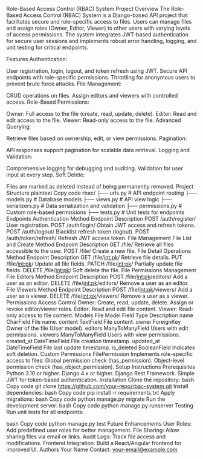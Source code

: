 Role-Based Access Control (RBAC) System
Project Overview
The Role-Based Access Control (RBAC) System is a Django-based API project that facilitates secure and role-specific access to files. Users can manage files and assign roles (Owner, Editor, Viewer) to other users with varying levels of access permissions. The system integrates JWT-based authentication for secure user sessions and implements robust error handling, logging, and unit testing for critical endpoints.

Features
Authentication:

User registration, login, logout, and token refresh using JWT.
Secure API endpoints with role-specific permissions.
Throttling for anonymous users to prevent brute force attacks.
File Management:

CRUD operations on files.
Assign editors and viewers with controlled access.
Role-Based Permissions:

Owner: Full access to the file (create, read, update, delete).
Editor: Read and edit access to the file.
Viewer: Read-only access to the file.
Advanced Querying:

Retrieve files based on ownership, edit, or view permissions.
Pagination:

API responses support pagination for scalable data retrieval.
Logging and Validation:

Comprehensive logging for debugging and auditing.
Validation for user input at every step.
Soft Delete:

Files are marked as deleted instead of being permanently removed.
Project Structure
plaintext
Copy code
rbac/
├── urls.py                # API endpoint routing
├── models.py              # Database models
├── views.py               # API view logic
├── serializers.py         # Data serialization and validation
├── permissions.py         # Custom role-based permissions
├── tests.py               # Unit tests for endpoints
Endpoints
Authentication
Method	Endpoint	Description
POST	/auth/register/	User registration.
POST	/auth/login/	Obtain JWT access and refresh tokens.
POST	/auth/logout/	Blacklist refresh token (logout).
POST	/auth/token/refresh/	Refresh JWT access token.
File Management
File List and Create
Method	Endpoint	Description
GET	/file/	Retrieve all files accessible to the user.
POST	/file/	Create a new file.
File Detail Operations
Method	Endpoint	Description
GET	/file/<int:pk>/	Retrieve file details.
PUT	/file/<int:pk>/	Update all file fields.
PATCH	/file/<int:pk>/	Partially update file fields.
DELETE	/file/<int:pk>/	Soft delete the file.
File Permissions Management
File Editors
Method	Endpoint	Description
POST	/file/<int:pk>/editors/	Add a user as an editor.
DELETE	/file/<int:pk>/editors/	Remove a user as an editor.
File Viewers
Method	Endpoint	Description
POST	/file/<int:pk>/viewers/	Add a user as a viewer.
DELETE	/file/<int:pk>/viewers/	Remove a user as a viewer.
Permissions
Access Control
Owner:
Create, read, update, delete.
Assign or revoke editor/viewer roles.
Editor:
Read and edit file content.
Viewer:
Read-only access to file content.
Models
File Model
Field	Type	Description
name	CharField	File name.
content	TextField	File content.
owner	ForeignKey	Owner of the file (User model).
editors	ManyToManyField	Users with edit permissions.
viewers	ManyToManyField	Users with view permissions.
created_at	DateTimeField	File creation timestamp.
updated_at	DateTimeField	File last update timestamp.
is_deleted	BooleanField	Indicates soft deletion.
Custom Permissions
FilePermission
Implements role-specific access to files:
Global permission check (has_permission).
Object-level permission check (has_object_permission).
Setup Instructions
Prerequisites
Python 3.10 or higher.
Django 4.x or higher.
Django Rest Framework.
Simple JWT for token-based authentication.
Installation
Clone the repository:
bash
Copy code
git clone https://github.com/your-repo/rbac-system.git
Install dependencies:
bash
Copy code
pip install -r requirements.txt
Apply migrations:
bash
Copy code
python manage.py migrate
Run the development server:
bash
Copy code
python manage.py runserver
Testing
Run unit tests for all endpoints:

bash
Copy code
python manage.py test
Future Enhancements
User Roles: Add predefined user roles for better management.
File Sharing: Allow sharing files via email or links.
Audit Logs: Track file access and modifications.
Frontend Integration: Build a React/Angular frontend for improved UI.
Authors
Your Name
Contact: your-email@example.com
